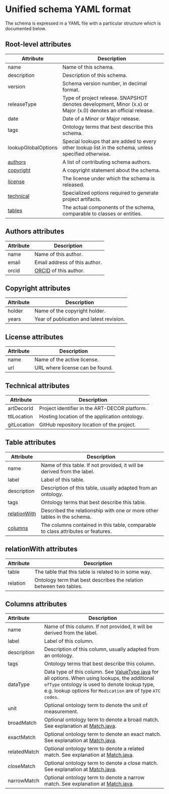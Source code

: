 # Unified schema YAML format

The schema is expressed in a YAML file with a particular structure which is documented below.

## Root-level attributes

| Attribute               | Description                                                                                                    |
|-------------------------|----------------------------------------------------------------------------------------------------------------|
| name                    | Name of this schema.                                                                                           |
| description             | Description of this schema.                                                                                    |
| version                 | Schema version number, in decimal format.                                                                      |
| releaseType             | Type of project release. SNAPSHOT denotes development, Minor (x.x) or Major (x.0) denotes an official release. |
| date                    | Date of a Minor or Major release.                                                                              |
| tags                    | Ontology terms that best describe this schema.                                                                 |
| lookupGlobalOptions     | Special lookups that are added to every other lookup list in the schema, unless specified otherwise.           |
| [authors](#authors)     | A list of contributing schema authors.                                                                         |
| [copyright](#copyright) | A copyright statement about the schema.                                                                        |
| [license](#license)     | The license under which the schema is released.                                                                |
| [technical](#technical) | Specialized options required to generate project artifacts.                                                    |
| [tables](#tables)       | The actual components of the schema, comparable to classes or entities.                                        |

## Authors attributes <a id='authors'></a>

| Attribute | Description                                 |
|-----------|---------------------------------------------|
| name      | Name of this author.                        |
| email     | Email address of this author.               |
| orcid     | [ORCID](https://orcid.org/) of this author. |

## Copyright attributes <a id='copyright'></a>

| Attribute | Description                              |
|-----------|------------------------------------------|
| holder    | Name of the copyright holder.            |
| years     | Year of publication and latest revision. |

## License attributes <a id='license'></a>

| Attribute | Description                     |
|-----------|---------------------------------|
| name      | Name of the active license.     |
| url       | URL where license can be found. |

## Technical attributes <a id='technical'></a>

| Attribute   | Description                                   |
|-------------|-----------------------------------------------|
| artDecorId  | Project identifier in the ART-DECOR platform. |
| ttlLocation | Hosting location of the application ontology. |
| gitLocation | GitHub repository location of the project.    |

## Table attributes <a id='tables'></a>

| Attribute                     | Description                                                                      |
|-------------------------------|----------------------------------------------------------------------------------|
| name                          | Name of this table. If not provided, it will be derived from the label.          |
| label                         | Label of this table.                                                             |
| description                   | Description of this table, usually adapted from an ontology.                     |
| tags                          | Ontology terms that best describe this table.                                    |
| [relationWith](#relationWith) | Described the relationship with one or more other tables in the schema.          |
| [columns](#columns)           | The columns contained in this table, comparable to class attributes or features. |

## relationWith attributes <a id='relationWith'></a>

| Attribute | Description                                                        |
|-----------|--------------------------------------------------------------------|
| table     | The table that this table is related to in some way.               |
| relation  | Ontology term that best describes the relation between two tables. |

## Columns attributes <a id='columns'></a>

| Attribute    | Description                                                                                                                                                                                                                                                                               |
|:-------------|-------------------------------------------------------------------------------------------------------------------------------------------------------------------------------------------------------------------------------------------------------------------------------------------|
| name         | Name of this column. If not provided, it will be derived from the label.                                                                                                                                                                                                                  |
| label        | Label of this column.                                                                                                                                                                                                                                                                     |
| description  | Description of this column, usually adapted from an ontology.                                                                                                                                                                                                                             |
| tags         | Ontology terms that best describe this column.                                                                                                                                                                                                                                            |
| dataType     | Data type of this column. See [ValueType.java](src/main/java/org/fairgenomes/generator/datastructures/ValueType.java) for all options. When using lookups, the additional `ofType` ontology is used to denote lookup type, e.g. lookup options for `Medication` are of type `ATC codes`. |
| unit         | Optional ontology term to denote the unit of measurement.                                                                                                                                                                                                                                 |
| broadMatch   | Optional ontology term to denote a broad match. See explanation at [Match.java](src/main/java/org/fairgenomes/generator/datastructures/Match.java).                                                                                                                                       |
| exactMatch   | Optional ontology term to denote an exact match. See explanation at [Match.java](src/main/java/org/fairgenomes/generator/datastructures/Match.java).                                                                                                                                      |
| relatedMatch | Optional ontology term to denote a related match. See explanation at [Match.java](src/main/java/org/fairgenomes/generator/datastructures/Match.java).                                                                                                                                     |
| closeMatch   | Optional ontology term to denote a close match. See explanation at [Match.java](src/main/java/org/fairgenomes/generator/datastructures/Match.java).                                                                                                                                       |
| narrowMatch  | Optional ontology term to denote a narrow match. See explanation at [Match.java](src/main/java/org/fairgenomes/generator/datastructures/Match.java).                                                                                                                                      |

